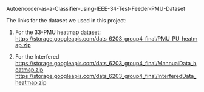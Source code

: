 Autoencoder-as-a-Classifier-using-IEEE-34-Test-Feeder-PMU-Dataset

The links for the dataset we used in this project:
1. For the 33-PMU heatmap dataset:
https://storage.googleapis.com/dats_6203_group4_final/PMU_PU_heatmap.zip

2. For the Interfered 
https://storage.googleapis.com/dats_6203_group4_final/MannualData_heatmap.zip
https://storage.googleapis.com/dats_6203_group4_final/InterferedData_heatmap.zip
